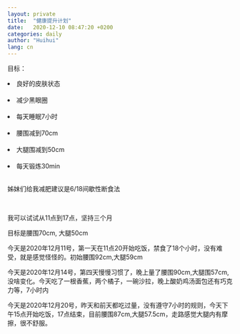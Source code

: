 ```yaml
---
layout: private
title:  "健康提升计划"
date:   2020-12-10 08:47:20 +0200
categories: daily
author: "Huihui"
lang: cn
---
```

目标：
 <li>良好的皮肤状态 </li> <br/>

 <li>减少黑眼圈</li> <br/>

 <li>每天睡眠7小时</li> <br/>

 <li>腰围减到70cm</li> <br/>

 <li>大腿围减到50cm</li> <br/>

 <li>每天锻炼30min</li> <br/>

<p>姊妹们给我减肥建议是6/18间歇性断食法</p><br/>

<p>我可以试试从11点到17点，坚持三个月</p>
<p>目标是腰围70cm, 大腿50cm</p>

<p>今天是2020年12月11号，第一天在11点20开始吃饭，禁食了18个小时，没有难受，就是感觉怪怪的。初始腰围92cm,大腿59cm</p>

<p>今天是2020年12月14号，第四天慢慢习惯了，晚上量了腰围90cm,大腿围57cm,没啥变化。今天吃了一根香蕉，两个橘子，一碗沙拉，晚上酸奶鸡汤面包还有巧克力等，7小时内</p>

<p>今天是2020年12月20号，昨天和前天都吃过量，没有遵守7小时的规则，今天下午15点开始吃饭，17点结束，目前腰围87cm,大腿57.5cm，走路感觉大腿内有摩擦，很不舒服。</p>
